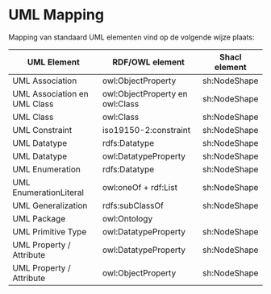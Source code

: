 # UML Mapping

Mapping van standaard UML elementen vind op de volgende wijze plaats:

UML Element 					| RDF/OWL element 					| Shacl element
------------					|-----------------					|---------------
UML Association					| owl:ObjectProperty 				| sh:NodeShape
UML Association en UML Class	| owl:ObjectProperty en owl:Class 	| sh:NodeShape
UML Class 						| owl:Class 						| sh:NodeShape
UML Constraint 					| iso19150-2:constraint 			| sh:NodeShape
UML Datatype 					| rdfs:Datatype 					| sh:NodeShape
UML Datatype 					| owl:DatatypeProperty 				| sh:NodeShape
UML Enumeration 				| rdfs:Datatype 					| sh:NodeShape
UML EnumerationLiteral 			| owl:oneOf + rdf:List 				| sh:NodeShape
UML Generalization 				| rdfs:subClassOf 					| sh:NodeShape
UML Package 					| owl:Ontology 						|
UML Primitive Type 				| owl:DatatypeProperty 				| sh:NodeShape
UML Property / Attribute 		| owl:DatatypeProperty 				| sh:NodeShape
UML Property / Attribute 		| owl:ObjectProperty 				| sh:NodeShape
